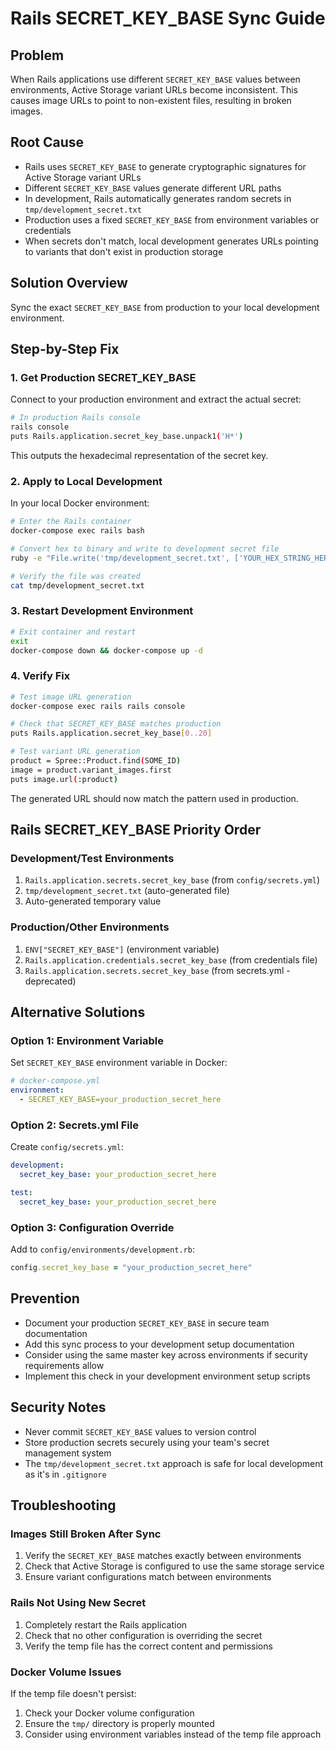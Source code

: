 # Rails SECRET_KEY_BASE Sync Guide

## Problem
When Rails applications use different `SECRET_KEY_BASE` values between environments, Active Storage variant URLs become inconsistent. This causes image URLs to point to non-existent files, resulting in broken images.

## Root Cause
- Rails uses `SECRET_KEY_BASE` to generate cryptographic signatures for Active Storage variant URLs
- Different `SECRET_KEY_BASE` values generate different URL paths
- In development, Rails automatically generates random secrets in `tmp/development_secret.txt`
- Production uses a fixed `SECRET_KEY_BASE` from environment variables or credentials
- When secrets don't match, local development generates URLs pointing to variants that don't exist in production storage

## Solution Overview
Sync the exact `SECRET_KEY_BASE` from production to your local development environment.

## Step-by-Step Fix

### 1. Get Production SECRET_KEY_BASE
Connect to your production environment and extract the actual secret:

```bash
# In production Rails console
rails console
puts Rails.application.secret_key_base.unpack1('H*')
```

This outputs the hexadecimal representation of the secret key.

### 2. Apply to Local Development
In your local Docker environment:

```bash
# Enter the Rails container
docker-compose exec rails bash

# Convert hex to binary and write to development secret file
ruby -e "File.write('tmp/development_secret.txt', ['YOUR_HEX_STRING_HERE'].pack('H*'))"

# Verify the file was created
cat tmp/development_secret.txt
```

### 3. Restart Development Environment
```bash
# Exit container and restart
exit
docker-compose down && docker-compose up -d
```

### 4. Verify Fix
```bash
# Test image URL generation
docker-compose exec rails rails console

# Check that SECRET_KEY_BASE matches production
puts Rails.application.secret_key_base[0..20]

# Test variant URL generation
product = Spree::Product.find(SOME_ID)
image = product.variant_images.first
puts image.url(:product)
```

The generated URL should now match the pattern used in production.

## Rails SECRET_KEY_BASE Priority Order

### Development/Test Environments
1. `Rails.application.secrets.secret_key_base` (from `config/secrets.yml`)
2. `tmp/development_secret.txt` (auto-generated file)
3. Auto-generated temporary value

### Production/Other Environments
1. `ENV["SECRET_KEY_BASE"]` (environment variable)
2. `Rails.application.credentials.secret_key_base` (from credentials file)
3. `Rails.application.secrets.secret_key_base` (from secrets.yml - deprecated)

## Alternative Solutions

### Option 1: Environment Variable
Set `SECRET_KEY_BASE` environment variable in Docker:

```yaml
# docker-compose.yml
environment:
  - SECRET_KEY_BASE=your_production_secret_here
```

### Option 2: Secrets.yml File
Create `config/secrets.yml`:

```yaml
development:
  secret_key_base: your_production_secret_here

test:
  secret_key_base: your_production_secret_here
```

### Option 3: Configuration Override
Add to `config/environments/development.rb`:

```ruby
config.secret_key_base = "your_production_secret_here"
```

## Prevention
- Document your production `SECRET_KEY_BASE` in secure team documentation
- Add this sync process to your development setup documentation
- Consider using the same master key across environments if security requirements allow
- Implement this check in your development environment setup scripts

## Security Notes
- Never commit `SECRET_KEY_BASE` values to version control
- Store production secrets securely using your team's secret management system
- The `tmp/development_secret.txt` approach is safe for local development as it's in `.gitignore`

## Troubleshooting

### Images Still Broken After Sync
1. Verify the `SECRET_KEY_BASE` matches exactly between environments
2. Check that Active Storage is configured to use the same storage service
3. Ensure variant configurations match between environments

### Rails Not Using New Secret
1. Completely restart the Rails application
2. Check that no other configuration is overriding the secret
3. Verify the temp file has the correct content and permissions

### Docker Volume Issues
If the temp file doesn't persist:
1. Check your Docker volume configuration
2. Ensure the `tmp/` directory is properly mounted
3. Consider using environment variables instead of the temp file approach
